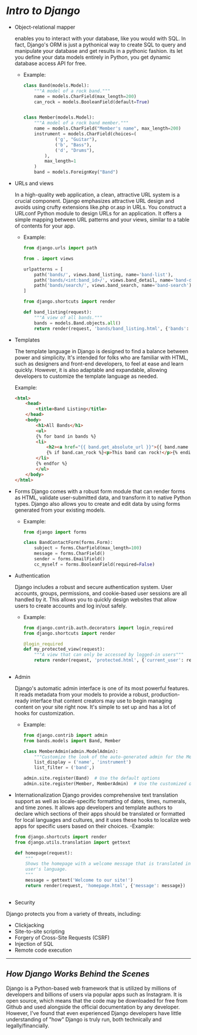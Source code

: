 # *Intro to Django*

- Object-relational mapper

    enables you to interact with your database, like you would with SQL. In fact, Django's ORM is just a pythonical way to create SQL to query and manipulate your database and get results in a pythonic fashion. its let you define your data models entirely in Python, you get dynamic database access API for free.

  - Example:

    ```python
    class Band(models.Model):
        """A model of a rock band."""
        name = models.CharField(max_length=200)
        can_rock = models.BooleanField(default=True)


    class Member(models.Model):
        """A model of a rock band member."""
        name = models.CharField("Member's name", max_length=200)
        instrument = models.CharField(choices=(
                ('g', "Guitar"),
                ('b', "Bass"),
                ('d', "Drums"),
            ),
            max_length=1
        )
        band = models.ForeignKey("Band")
    ```

- URLs and views

    In a high-quality web application, a clean, attractive URL system is a crucial component. Django emphasizes attractive URL design and avoids using crufty extensions like.php or.asp in URLs.
    You construct a URLconf Python module to design URLs for an application. It offers a simple mapping between URL patterns and your views, similar to a table of contents for your app.

  - Example:

    ```python
    from django.urls import path

    from . import views

    urlpatterns = [
        path('bands/', views.band_listing, name='band-list'),
        path('bands/<int:band_id>/', views.band_detail, name='band-detail'),
        path('bands/search/', views.band_search, name='band-search'),
    ]

    from django.shortcuts import render

    def band_listing(request):
        """A view of all bands."""
        bands = models.Band.objects.all()
        return render(request, 'bands/band_listing.html', {'bands': bands})
    ```

- Templates

    The template language in Django is designed to find a balance between power and simplicity. It's intended for folks who are familiar with HTML, such as designers and front-end developers, to feel at ease and learn quickly. However, it is also adaptable and expandable, allowing developers to customize the template language as needed.

    Example:

    ```html
    <html>
        <head>
            <title>Band Listing</title>
        </head>
        <body>
            <h1>All Bands</h1>
            <ul>
            {% for band in bands %}
            <li>
                <h2><a href="{{ band.get_absolute_url }}">{{ band.name }}</a></h2>
                {% if band.can_rock %}<p>This band can rock!</p>{% endif %}
            </li>
            {% endfor %}
            </ul>
        </body>
    </html>
    ```

- Forms
    Django comes with a robust form module that can render forms as HTML, validate user-submitted data, and transform it to native Python types. Django also allows you to create and edit data by using forms generated from your existing models.

  - Example:

    ```python
    from django import forms

    class BandContactForm(forms.Form):
        subject = forms.CharField(max_length=100)
        message = forms.CharField()
        sender = forms.EmailField()
        cc_myself = forms.BooleanField(required=False) 
    ```

- Authentication

    Django includes a robust and secure authentication system. User accounts, groups, permissions, and cookie-based user sessions are all handled by it. This allows you to quickly design websites that allow users to create accounts and log in/out safely.

  - Example:

    ```python
    from django.contrib.auth.decorators import login_required
    from django.shortcuts import render

    @login_required
    def my_protected_view(request):
        """A view that can only be accessed by logged-in users"""
        return render(request, 'protected.html', {'current_user': request.user})
        
    ```

- Admin

    Django's automatic admin interface is one of its most powerful features. It reads metadata from your models to provide a robust, production-ready interface that content creators may use to begin managing content on your site right now. It's simple to set up and has a lot of hooks for customization.

  - Example:

    ```python
    from django.contrib import admin
    from bands.models import Band, Member

    class MemberAdmin(admin.ModelAdmin):
        """Customize the look of the auto-generated admin for the Member model"""
        list_display = ('name', 'instrument')
        list_filter = ('band',)

    admin.site.register(Band)  # Use the default options
    admin.site.register(Member, MemberAdmin)  # Use the customized options
    ```

- Internationalization
    Django provides comprehensive text translation support as well as locale-specific formatting of dates, times, numerals, and time zones. It allows app developers and template authors to declare which sections of their apps should be translated or formatted for local languages and cultures, and it uses these hooks to localize web apps for specific users based on their choices.
    -Example:

    ```python
    from django.shortcuts import render
    from django.utils.translation import gettext

    def homepage(request):
        """
        Shows the homepage with a welcome message that is translated in the
        user's language.
        """
        message = gettext('Welcome to our site!')
        return render(request, 'homepage.html', {'message': message})
        
    ```

- Security

Django protects you from a variety of threats, including:

- Clickjacking
- Site-to-site scripting
- Forgery of Cross-Site Requests (CSRF)
- Injection of SQL
- Remote code execution

-------------

## *How Django Works Behind the Scenes*

Django is a Python-based web framework that is utilized by millions of developers and billions of users via popular apps such as Instagram. It is open source, which means that the code may be downloaded for free from Github and used alongside the official documentation by any developer. However, I've found that even experienced Django developers have little understanding of "how" Django is truly run, both technically and legally/financially.
